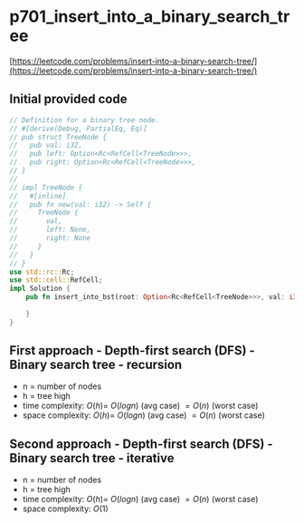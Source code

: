 # p701_insert_into_a_binary_search_tree
[https://leetcode.com/problems/insert-into-a-binary-search-tree/](https://leetcode.com/problems/insert-into-a-binary-search-tree/)

## Initial provided code
```Rust
// Definition for a binary tree node.
// #[derive(Debug, PartialEq, Eq)]
// pub struct TreeNode {
//   pub val: i32,
//   pub left: Option<Rc<RefCell<TreeNode>>>,
//   pub right: Option<Rc<RefCell<TreeNode>>>,
// }
// 
// impl TreeNode {
//   #[inline]
//   pub fn new(val: i32) -> Self {
//     TreeNode {
//       val,
//       left: None,
//       right: None
//     }
//   }
// }
use std::rc::Rc;
use std::cell::RefCell;
impl Solution {
    pub fn insert_into_bst(root: Option<Rc<RefCell<TreeNode>>>, val: i32) -> Option<Rc<RefCell<TreeNode>>> {
        
    }
}
```
## First approach - Depth-first search (DFS) - Binary search tree - recursion

- n = number of nodes
- h = tree high
- time complexity: $O(h) =$ $O(log n)$ (avg case) $= O(n)$ (worst case)
- space complexity: $O(h) =$ $O(log n)$ (avg case) $= O(n)$ (worst case)

## Second approach - Depth-first search (DFS) - Binary search tree - iterative

- n = number of nodes
- h = tree high
- time complexity: $O(h) =$ $O(log n)$ (avg case) $= O(n)$ (worst case)
- space complexity: $O(1)$





